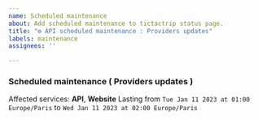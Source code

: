 ```yaml
---
name: Scheduled maintenance
about: Add scheduled maintenance to tictactrip status page.
title: "⚙️ API scheduled maintenance : Providers updates"
labels: maintenance
assignees: ''

---
```


### Scheduled maintenance ( Providers updates )
Affected services: **API**, **Website**
Lasting from `Tue Jan 11 2023 at 01:00 Europe/Paris` to `Wed Jan 11 2023 at 02:00 Europe/Paris`

<!--
start: 2023-01-10T01:00:00+01:00
end: 2023-01-11T02:00:00+02:00
expectedDown: API, Website
-->
